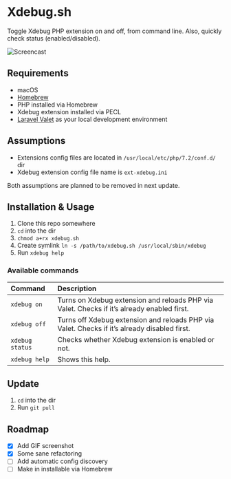 # Xdebug.sh

Toggle Xdebug PHP extension on and off, from command line. Also, quickly check status (enabled/disabled).

![Screencast](screenshot.gif)

## Requirements

- macOS
- [Homebrew](https://github.com/Homebrew/brew)
- PHP installed via Homebrew
- Xdebug extension installed via PECL
- [Laravel Valet](https://github.com/laravel/valet) as your local development environment

## Assumptions

- Extensions config files are located in `/usr/local/etc/php/7.2/conf.d/` dir
- Xdebug extension config file name is `ext-xdebug.ini`

Both assumptions are planned to be removed in next update.

## Installation & Usage

1. Clone this repo somewhere
2. `cd` into the dir
3. `chmod a+rx xdebug.sh` 
4. Create symlink `ln -s /path/to/xdebug.sh /usr/local/sbin/xdebug`
5. Run `xdebug help`

### Available commands

| Command | Description |
|:--|:--|
| `xdebug on` | Turns on Xdebug extension and reloads PHP via Valet. Checks if it’s already enabled first. |
| `xdebug off` | Turns off Xdebug extension and reloads PHP via Valet. Checks if it’s already disabled first. |
| `xdebug status` | Checks whether Xdebug extension is enabled or not. |
| `xdebug help` | Shows this help. |

## Update

1. `cd` into the dir
2. Run `git pull`

## Roadmap

- [x] Add GIF screenshot
- [x] Some sane refactoring
- [ ] Add automatic config discovery
- [ ] Make in installable via Homebrew
